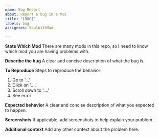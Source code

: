 ```yaml
---
name: Bug Report
about: Report a bug in a mod
title: "[BUG]"
labels: bug
assignees: SoulWithMae

---
```


**State Which Mod**
There are many mods in this repo, so I need to know which mod you are having problems with.

**Describe the bug**
A clear and concise description of what the bug is.

**To Reproduce**
Steps to reproduce the behavior:
1. Go to '...'
2. Click on '....'
3. Scroll down to '....'
4. See error

**Expected behavior**
A clear and concise description of what you expected to happen.

**Screenshots**
If applicable, add screenshots to help explain your problem.

**Additional context**
Add any other context about the problem here.
